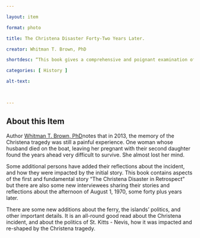 ```yaml
--- 

layout: item 

format: photo 

title: The Christena Disaster Forty-Two Years Later.

creator: Whitman T. Brown, PhD

shortdesc: “This book gives a comprehensive and poignant examination of the lasting impact of the Christena tragedy on individuals, communities, and political landscape of St. Kitts-Nevis.” 

categories: [ History ] 

alt-text:  

 

--- 
```


## About this Item 

Author <a href="https://cfbcworks.github.io/Independence40SKN/people/SKN40_A5.html">Whitman T. Brown, PhD</a>notes that in 2013, the memory of the Christena tragedy was still a painful experience.  One woman whose husband died on the boat, leaving her pregnant with their second daughter found the years ahead very difficult to survive.  She almost lost her mind. 

Some additional persons have added their reflections about the incident, and how they were impacted by the initial story.  This book contains aspects of the first and fundamental story “The Christena Disaster in Retrospect” but there are also some new interviewees sharing their stories and reflections about the afternoon of August 1, 1970, some forty plus years later. 

There are some new additions about the ferry, the islands’ politics, and other important details. It is an all-round good read about the Christena incident, and about the politics of St. Kitts - Nevis, how it was impacted and re-shaped by the Christena tragedy. 

